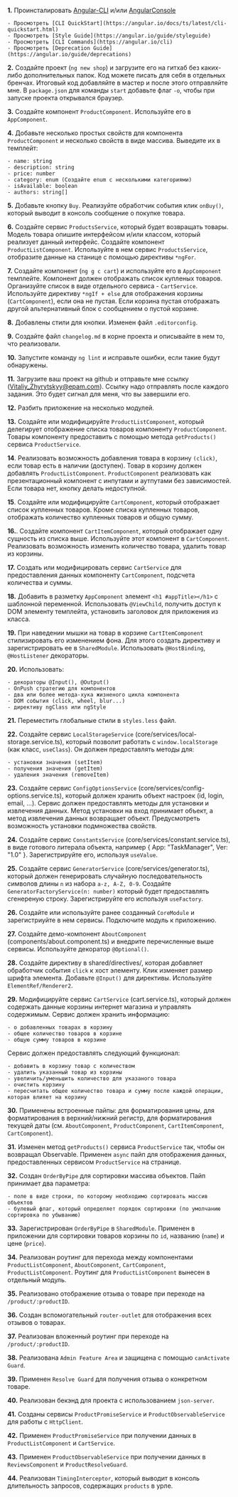 **1.** Проинсталировать [Angular-CLI](https://github.com/angular/angular-cli) и/или [AngularConsole](https://angularconsole.com)

	- Просмотреть [CLI QuickStart](https://angular.io/docs/ts/latest/cli-quickstart.html)
	- Просмотреть [Style Guide](https://angular.io/guide/styleguide)
	- Просмотреть [СLI Commands](https://angular.io/cli)
	- Просмотреть [Deprecation Guide](https://angular.io/guide/deprecations)

**2.** Создайте проект (`ng new shop`) и загрузите его на гитхаб без каких-либо дополнительных папок. Код можете писать для себя в отдельных бренчах. Итоговый код добавляйте в мастер и после этого отправляйте мне. В `package.json` для команды `start` добавьте флаг `-o`, чтобы при запуске проекта открывался браузер.

**3.** Создайте компонент `ProductComponent`. Используйте его в `AppComponent`.

**4.** Добавьте несколько простых свойств для компонента `ProductComponent` и несколько свойств в виде массива. Выведите их в темплейт:

	- name: string
	- description: string
	- price: number
	- category: enum (Создайте enum с несколькими категориями)
	- isAvailable: boolean
	- authors: string[]

**5.** Добавьте кнопку `Buy`. Реализуйте обработчик события клик `onBuy()`, который выводит в консоль сообщение о покупке товара.

**6.** Создайте сервис `ProductsService`, который будет возвращать товары. Модель товара опишите интерфейсом и/или классом,
который реализует данный интерфейс. Создайте компонент `ProductListComponent`. Используйте в нем сервис `ProductsService`, отобразите данные на станице c помощью директивы `*ngFor`.

**7.** Создайте компонент (`ng g c cart`) и используйте его в `AppComponent` темплейте. Компонент должен отображать список купленых товаров.
Организуйте список в виде отдельного сервиса - `CartService`. Используйте директиву `*ngIf + else` для отображения корзины (`CartComponent`), если она не пустая. Если корзина пустая отображать другой альтернативный блок с сообщением о пустой корзине.

**8.** Добавлены стили для кнопки. Изменен файл `.editorconfig`.

**9.** Создайте файл `changelog.md` в корне проекта и описывайте в нем то, что реализовали.

**10.** Запустите команду `ng lint` и исправьте ошибки, если такие будут обнаружены.

**11.** Загрузите ваш проект на github и отправьте мне ссылку (Vitaliy_Zhyrytskyy@epam.com). Cсылку надо отправлять после каждого задания. Это будет сигнал для меня, что вы завершили его.

**12.** Разбить приложение на несколько модулей.

**13.** Создайте или модифицируйте `ProductListComponent`, который делегирует отображение списка товаров компоненту `ProductComponent`. Товары компоненту предоставить с помощью метода `getProducts()` сервиса `ProductService`.

**14**. Реализовать возможность добавления товара в корзину `(click)`, если товар есть в наличии (доступен). Товар в корзину должен добавлять `ProductListComponent`. `ProductComponent` реализовать как презентационный компонент с инпутами и аутпутами без зависимостей. Если товара нет, кнопку делать недоступной. 

**15**. Создайте или модифицируйте `CartComponent`, который отображает список купленных товаров. Кроме списка купленных товаров, отображать количество купленных товаров и общую сумму.

**16.**. Создайте компонент `СartItemComponent`, который отображает одну сущность из списка выше. Используйте этот компонент в `CartComponent`. Реализовать возможность изменить количество товара, удалить товар из корзины.

**17.** Создать или модифицировать сервис `CartService` для предоставления данных компоненту `CartComponent`, подсчета количества и суммы.

**18.** Добавить в разметку `AppComponent` элемент `<h1 #appTitle></h1>` с шаблонной переменной. Использовать `@ViewChild`, получить доступ к DOM элементу темплейта, установить заголовок для приложения из класса.

**19.** При наведении мышки на товар в корзине `CartItemComponent` стилизировать его изменением фона. Для этого создать директиву и зарегистрировать ее в `SharedModule`. Использовать `@HostBinding`, `@HostListener` декораторы.

**20.** Использовать:

	- декораторы @Input(), @Output()
	- OnPush стратегию для компонентов
	- два или более метода-хука жизненого цикла компонента
	- DOM события (click, wheel, blur...)
	- директиву ngClass или ngStyle

**21.** Переместить глобальные стили в `styles.less` файл.

**22.** Создайте сервис `LocalStorageService` (core/services/local-storage.service.ts), который позволит работать с `window.localStorage` (как класс, `useClass`). Он должен предоставлять методы для:

	- установки значения (setItem)
	- получения значения (getItem)
	- удаления значения (removeItem)

**23.** Создайте сервис `ConfigOptionsService` (core/services/config-options.service.ts), который должен хранить объект настроек (id, login, email, ...). Сервис должен предоставлять методы для установки и извлечения данных. Метод установки на вход принимает объект, а метод извлечения данных возвращает объект. Предусмотреть возможность установки подмножества свойств.

**24.** Создайте сервис `ConstantsService` (core/services/constant.service.ts), в виде готового литерала объекта, например { App: "TaskManager", Ver: "1.0" }. Зарегистрируйте его, используя `useValue`.

**25.** Создайте сервис `GeneratorService` (core/services/generator.ts), который должен генерировать случайную последовательность символов длины `n` из набора `a-z, A-Z, 0-9`. Создайте `GeneratorFactoryService(n: number)` который будет предоставлять сгенереную строку. Зарегистрируйте его используя `useFactory`.

**26.** Создайте или используйте ранее созданный `CoreModule` и зарегистриуйте в нем сервисы. Подключите модуль к приложению.

**27.** Создайте демо-компонент `AboutComponent` (components/about.component.ts) и внедрите перечисленные выше сервисы. Используйте декоратор `@Optional()`.

**28.** Создайте директиву в shared/directives/, которая добавляет обработчик события `click` к хост элементу. 
Клик изменяет размер шрифта элемента. Добавьте `@Input()` для директивы. Используйте `ElementRef/Renderer2`.

**29.** Модифицируйте сервис `CartService` (cart.service.ts), который должен содержать данные корзины интернет магазина и управлять содержимым. Сервис должен хранить информацию:

	- о добавленных товарах в корзину
	- общее количество товаров в корзине
	- общую сумму товаров в корзине

Сервис должен предоставлять следующий функционал:

	- добавить в корзину товар с количеством
	- удалить указанный товар из корзины
	- увеличить/уменьшить количество для указаного товара
	- очистить корзину
	- пересчитать общее количество товара и сумму после каждой операции, которая влияет на корзину

**30.** Применены встроенные пайпы: для форматирования цены, для форматирования в верхний/нижний регистр, для форматирования текущей даты (см. `AboutComponent`, `ProductComponent`, `CartItemComponent`, `CartComponent`).

**31.** Изменен метод `getProducts()` сервиса `ProductService` так, чтобы он возвращал Observable. Применен `async` пайп для отображения данных, предоставленных сервисом `ProductService` на странице.

**32.** Создан `OrderByPipe` для сортировки массива объектов. Пайп принимает два параметра:

	- поле в виде строки, по которому необходимо сортировать массив объектов
	- булевый флаг, который определяет порядок сортировки (по умолчанию сортировка по убыванию)

**33.** Зарегистрирован `OrderByPipe` в `SharedModule`. Применен в приложении для сортировки товаров корзины по `id`, названию (`name`) и цене (`price`).

**34.** Реализован роутинг для перехода между компонентами `ProductListComponent`, `AboutComponent`, `CartComponent`, `ProductListComponent`. Роутинг для `ProductListComponent` вынесен в отдельный модуль.

**35.** Реализовано отображение отзыва о товаре при переходе на `/product/:productID`.

**36.** Создан вспомогательный `router-outlet` для отображения всех отзывов о товарах.

**37.** Реализован вложенный роутинг при переходе на `/product/:productID`.

**38.** Реализована `Admin Feature Area` и защищена с помощью `canActivate Guard`.

**39.** Применен `Resolve Guard` для получения отзыва о конкретном товаре.

**40.** Реализован бекэнд для проекта с использованием `json-server`.

**41.** Созданы сервисы `ProductPromiseService` и `ProductObservableService` для работы с `HttpClient`.

**42.** Применен `ProductPromiseService` при получении данных в `ProductListComponent` и `CartService`.

**43.** Применен `ProductObservableService` при получении данных в `ReviewsComponent` и `ProductResolveGuard`.

**44.** Реализован `TimingInterceptor`, который выводит в консоль длительность запросов, содержащих `products` в урле.
